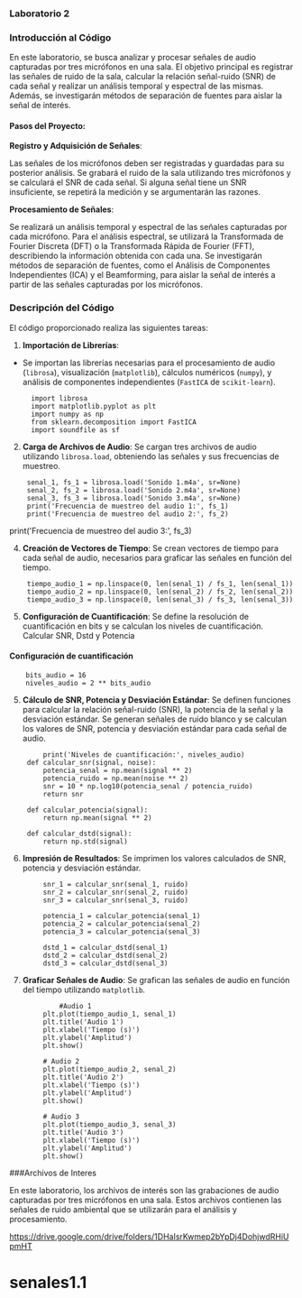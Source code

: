 ### Laboratorio 2

### Introducción al Código

En este laboratorio, se busca analizar y procesar señales de audio capturadas por tres micrófonos en una sala. El objetivo principal es registrar las señales de ruido de la sala, calcular la relación señal-ruido (SNR) de cada señal y realizar un análisis temporal y espectral de las mismas. Además, se investigarán métodos de separación de fuentes para aislar la señal de interés.

#### Pasos del Proyecto:

**Registro y Adquisición de Señales**:

   Las señales de los micrófonos deben ser registradas y guardadas para su posterior análisis.
   Se grabará el ruido de la sala utilizando tres micrófonos y se calculará el SNR de cada señal. Si alguna señal tiene un SNR insuficiente, se repetirá la medición y se argumentarán las razones.

**Procesamiento de Señales**:

   Se realizará un análisis temporal y espectral de las señales capturadas por cada micrófono. Para el análisis espectral, se utilizará la Transformada de Fourier Discreta (DFT) o la Transformada Rápida de Fourier (FFT), describiendo la información obtenida con cada una.
   Se investigarán métodos de separación de fuentes, como el Análisis de Componentes Independientes (ICA) y el Beamforming, para aislar la señal de interés a partir de las señales capturadas por los micrófonos.

### Descripción del Código

El código proporcionado realiza las siguientes tareas:

1. **Importación de Librerías**:

- Se importan las librerías necesarias para el procesamiento de audio (`librosa`), visualización (`matplotlib`), cálculos numéricos (`numpy`), y análisis de componentes independientes (`FastICA` de `scikit-learn`).

	

		import librosa
		import matplotlib.pyplot as plt
		import numpy as np
		from sklearn.decomposition import FastICA
		import soundfile as sf

2. **Carga de Archivos de Audio**:
    Se cargan tres archivos de audio utilizando `librosa.load`, obteniendo las señales y sus frecuencias de muestreo.
   
		senal_1, fs_1 = librosa.load('Sonido 1.m4a', sr=None)
		senal_2, fs_2 = librosa.load('Sonido 2.m4a', sr=None)
		senal_3, fs_3 = librosa.load('Sonido 3.m4a', sr=None)
		print('Frecuencia de muestreo del audio 1:', fs_1)
		print('Frecuencia de muestreo del audio 2:', fs_2)

print('Frecuencia de muestreo del audio 3:', fs_3)

4. **Creación de Vectores de Tiempo**:
    Se crean vectores de tiempo para cada señal de audio, necesarios para graficar las señales en función del tiempo.

		tiempo_audio_1 = np.linspace(0, len(senal_1) / fs_1, len(senal_1))
		tiempo_audio_2 = np.linspace(0, len(senal_2) / fs_2, len(senal_2))
		tiempo_audio_3 = np.linspace(0, len(senal_3) / fs_3, len(senal_3))


5. **Configuración de Cuantificación**:
    Se define la resolución de cuantificación en bits y se calculan los niveles de cuantificación.
	 Calcular SNR, Dstd y Potencia
#### Configuración de cuantificación
		bits_audio = 16
		niveles_audio = 2 ** bits_audio

5. **Cálculo de SNR, Potencia y Desviación Estándar**:
     Se definen funciones para calcular la relación señal-ruido (SNR), la potencia de la señal y la desviación estándar.
     Se generan señales de ruido blanco y se calculan los valores de SNR, potencia y desviación estándar para cada señal de audio.

			print('Niveles de cuantificación:', niveles_audio)
		def calcular_snr(signal, noise):
			potencia_senal = np.mean(signal ** 2)
			potencia_ruido = np.mean(noise ** 2)
			snr = 10 * np.log10(potencia_senal / potencia_ruido)
			return snr

		def calcular_potencia(signal):
			return np.mean(signal ** 2)

		def calcular_dstd(signal):
			return np.std(signal)

6. **Impresión de Resultados**:
    Se imprimen los valores calculados de SNR, potencia y desviación estándar.

			snr_1 = calcular_snr(senal_1, ruido)
			snr_2 = calcular_snr(senal_2, ruido)
			snr_3 = calcular_snr(senal_3, ruido)

			potencia_1 = calcular_potencia(senal_1)
			potencia_2 = calcular_potencia(senal_2)
			potencia_3 = calcular_potencia(senal_3)

			dstd_1 = calcular_dstd(senal_1)
			dstd_2 = calcular_dstd(senal_2)
			dstd_3 = calcular_dstd(senal_3)
7. **Graficar Señales de Audio**:
    Se grafican las señales de audio en función del tiempo utilizando `matplotlib`.
  
  				#Audio 1
			plt.plot(tiempo_audio_1, senal_1)
			plt.title('Audio 1')
			plt.xlabel('Tiempo (s)')
			plt.ylabel('Amplitud')
			plt.show()

			# Audio 2
			plt.plot(tiempo_audio_2, senal_2)
			plt.title('Audio 2')
			plt.xlabel('Tiempo (s)')
			plt.ylabel('Amplitud')
			plt.show()

			# Audio 3
			plt.plot(tiempo_audio_3, senal_3)
			plt.title('Audio 3')
			plt.xlabel('Tiempo (s)')
			plt.ylabel('Amplitud')
			plt.show()

###Archivos de Interes

En este laboratorio, los archivos de interés son las grabaciones de audio capturadas por tres micrófonos en una sala. Estos archivos contienen las señales de ruido ambiental que se utilizarán para el análisis y procesamiento.

https://drive.google.com/drive/folders/1DHaIsrKwmep2bYpDj4DohjwdRHiUpmHT


# senales1.1
